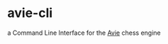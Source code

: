 # avie-cli
a Command Line Interface for the [Avie](https://github.com/rubyr/avie-core) chess engine
